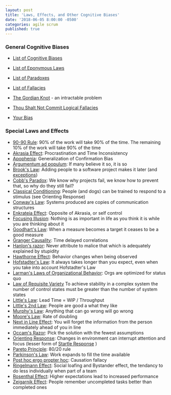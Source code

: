```yaml
---
layout: post
title: 'Laws, Effects, and Other Cognitive Biases'
date: '2018-06-05 8:00:00 -0500'
categories: agile scrum
published: true
---
```


### General Cognitive Biases

* [List of Cognitive Biases](https://en.wikipedia.org/wiki/List_of_cognitive_biases)
* [List of Eponymous Laws](https://en.wikipedia.org/wiki/List_of_eponymous_laws)
* [List of Paradoxes](https://en.wikipedia.org/wiki/List_of_paradoxes)
* [List of Fallacies](https://en.wikipedia.org/wiki/List_of_fallacies)
* [The Gordian Knot](https://en.wikipedia.org/wiki/Gordian_Knot) - an intractable problem

* [Thou Shalt Not Commit Logical Fallacies](https://yourlogicalfallacyis.com/)
* [Your Bias](https://yourbias.is)
 
### Special Laws and Effects

* [90-90 Rule](https://en.wikipedia.org/wiki/Ninety-ninety_rule): 90% of the work will take 90% of the time.  The remaining 10% of the work will take 90% of the time
* [Akrasia Effect](https://jamesclear.com/akrasia): Procrastination and Time Inconsistency
* [Apophenia](https://en.wikipedia.org/wiki/Apophenia): Generalization of Confirmation Bias
* [Argumentum ad populum](https://en.wikipedia.org/wiki/Argumentum_ad_populum): If many believe it so, it is so
* [Brook's Law](https://en.wikipedia.org/wiki/Brooks%27s_law): Adding people to a software project makes it later (and [exceptions](http://scottberkun.com/2006/exceptions-to-brooks-law/))
* [Cobb's Paradox](https://mosaicprojects.wordpress.com/2011/11/26/cobbs-paradox-is-alive-and-well/): We know why projects fail, we know how to prevent that, so why do they still fail?
* [Classical Conditioning](https://en.wikipedia.org/wiki/Classical_conditioning): People (and dogs) can be trained to respond to a stimulus (see Orienting Response)
* [Conway's Law](https://en.wikipedia.org/wiki/Conway%27s_law): Systems produced are copies of communication structures
* [Enkrateia Effect](https://en.wikipedia.org/wiki/Enkrateia): Opposite of Akrasia, or self control
* [Focusing Illusion](https://en.wikipedia.org/wiki/Anchoring#Focusing_effect): Nothing is as important in life as you think it is while you are thinking about it
* [Goodhart's Law](https://en.wikipedia.org/wiki/Goodhart%27s_law): When a measure becomes a target it ceases to be a good measure
* [Granger Causality](https://en.wikipedia.org/wiki/Granger_causality): Time delayed correlations
* [Hanlon's razor](https://en.wikipedia.org/wiki/Hanlon%27s_razor): Never attribute to malice that which is adequately explained by stupidity
* [Hawthorne Effect](https://en.wikipedia.org/wiki/Hawthorne_effect): Behavior changes when being observed
* [Hofstadter's Law](https://en.wikipedia.org/wiki/Hofstadter%27s_law): It always takes longer than you expect, even when you take into account Hofstadter's Law
* [Larman's Laws of Organizational Behavior](http://www.craiglarman.com/wiki/index.php?title=Larman%27s_Laws_of_Organizational_Behavior): Orgs are optimized for status quo
* [Law of Requisite Variety](https://en.wikipedia.org/wiki/Variety_(cybernetics)#Law_of_Requisite_Variety) To achieve stability in a complex system the number of control states must be greater than the number of system states
* [Little's Law](https://en.wikipedia.org/wiki/Little%27s_law): Lead Time = WIP / Throughput
* [Little's 2nd Law](https://www.leanagiletraining.com/littles-second-law/littles-second-law-2/): People are good a what they like
* [Murphy's Law](https://en.wikipedia.org/wiki/Murphy%27s_law): Anything that can go wrong will go wrong
* [Moore's Law](https://en.wikipedia.org/wiki/Moore%27s_law): Rate of doubling
* [Next in Line Effect](https://en.wikipedia.org/wiki/Next-in-line_effect): You will forget the information from the person immediately ahead of you in line
* [Occam's Razor](https://en.wikipedia.org/wiki/Occam%27s_razor): Pick the solution with the fewest assumptions
* [Orienting Response](https://en.wikipedia.org/wiki/Orienting_response): Changes in environment can interrupt attention and focus (lesser form of [Startle Response](https://en.wikipedia.org/wiki/Startle_response) )
* [Pareto Principle](https://en.wikipedia.org/wiki/Pareto_principle): 80/20 rule
* [Parkinson's Law](https://en.wikipedia.org/wiki/Parkinson%27s_law): Work expands to fill the time available
* [Post hoc ergo propter hoc](https://en.wikipedia.org/wiki/Post_hoc_ergo_propter_hoc): Causation fallacy
* [Ringelmann Effect](https://en.wikipedia.org/wiki/Ringelmann_effect): Social loafing and Bystander effect, the tendancy to do less individually when part of a team
* [Rosenthal Effect](https://en.wikipedia.org/wiki/Pygmalion_effect): Higher expectations lead to increased performance
* [Zeigarnik Effect](https://en.wikipedia.org/wiki/Zeigarnik_effect): People remember uncompleted tasks better than completed ones
